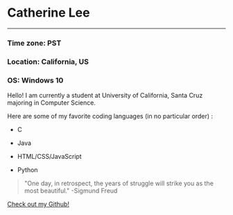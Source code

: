 # Catherine Lee

---

### Time zone: PST

### Location: California, US

### OS: Windows 10 

Hello! I am currently a student at University of California, Santa Cruz majoring in Computer Science.

Here are some of my favorite coding languages (in no particular order) :

* C

* Java

* HTML/CSS/JavaScript

* Python

> 	"One day, in retrospect, the years of struggle will strike you as the most beautiful." -Sigmund Freud

[Check out my Github!](https://github.com/catherinelee274)
